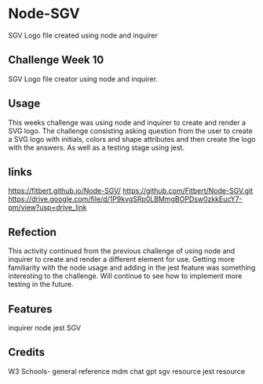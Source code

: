 # Node-SGV
 SGV Logo file created using node and inquirer



## Challenge Week 10

SGV Logo file creator using node and inquirer.

## Usage

This weeks challenge was using node and inquirer to create and render a SVG logo. The challenge consisting asking question from the user to create a SVG logo with initials, colors and shape attributes and then create the logo with the answers. As well as a testing stage using jest. 

## links
https://fitbert.github.io/Node-SGV/
https://github.com/Fitbert/Node-SGV.git
https://drive.google.com/file/d/1P9kvgSRp0LBMmgBOPDsw0zkkEucY7-pm/view?usp=drive_link


## Refection

This activity continued from the previous challenge of using node and inquirer to create and render a different element for use. Getting more familiarity with the node usage and adding in the jest feature was something interesting to the challenge. Will continue to see how to implement more testing in the future. 

## Features

inquirer
node 
jest
SGV

## Credits


W3 Schools- general reference
mdm
chat gpt
sgv resource 
jest resource
